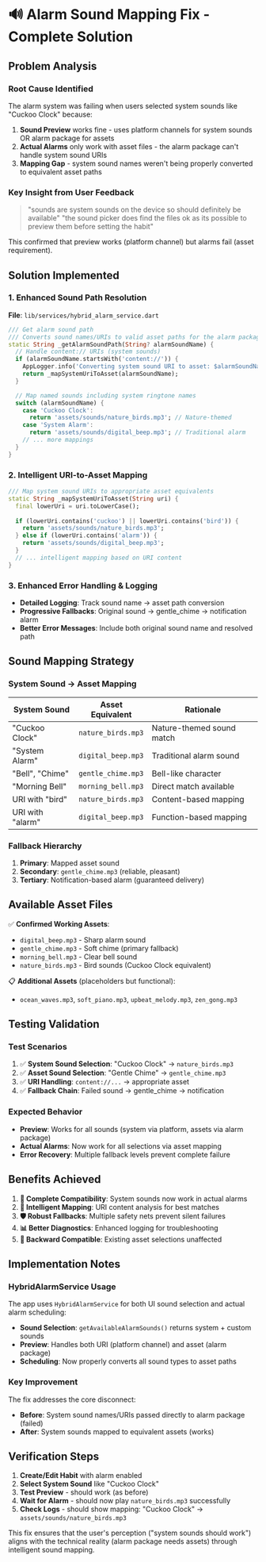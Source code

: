 # 🔊 Alarm Sound Mapping Fix - Complete Solution

## Problem Analysis

### Root Cause Identified
The alarm system was failing when users selected system sounds like "Cuckoo Clock" because:

1. **Sound Preview** works fine - uses platform channels for system sounds OR alarm package for assets
2. **Actual Alarms** only work with asset files - the alarm package can't handle system sound URIs
3. **Mapping Gap** - system sound names weren't being properly converted to equivalent asset paths

### Key Insight from User Feedback
> "sounds are system sounds on the device so should definitely be available" 
> "the sound picker does find the files ok as its possible to preview them before setting the habit"

This confirmed that preview works (platform channel) but alarms fail (asset requirement).

## Solution Implemented

### 1. Enhanced Sound Path Resolution

**File**: `lib/services/hybrid_alarm_service.dart`

```dart
/// Get alarm sound path
/// Converts sound names/URIs to valid asset paths for the alarm package
static String _getAlarmSoundPath(String? alarmSoundName) {
  // Handle content:// URIs (system sounds)
  if (alarmSoundName.startsWith('content://')) {
    AppLogger.info('Converting system sound URI to asset: $alarmSoundName');
    return _mapSystemUriToAsset(alarmSoundName);
  }

  // Map named sounds including system ringtone names
  switch (alarmSoundName) {
    case 'Cuckoo Clock':
      return 'assets/sounds/nature_birds.mp3'; // Nature-themed
    case 'System Alarm':
      return 'assets/sounds/digital_beep.mp3'; // Traditional alarm
    // ... more mappings
  }
}
```

### 2. Intelligent URI-to-Asset Mapping

```dart
/// Map system sound URIs to appropriate asset equivalents
static String _mapSystemUriToAsset(String uri) {
  final lowerUri = uri.toLowerCase();
  
  if (lowerUri.contains('cuckoo') || lowerUri.contains('bird')) {
    return 'assets/sounds/nature_birds.mp3';
  } else if (lowerUri.contains('alarm')) {
    return 'assets/sounds/digital_beep.mp3';
  }
  // ... intelligent mapping based on URI content
}
```

### 3. Enhanced Error Handling & Logging

- **Detailed Logging**: Track sound name → asset path conversion
- **Progressive Fallbacks**: Original sound → gentle_chime → notification alarm
- **Better Error Messages**: Include both original sound name and resolved path

## Sound Mapping Strategy

### System Sound → Asset Mapping

| System Sound | Asset Equivalent | Rationale |
|--------------|------------------|-----------|
| "Cuckoo Clock" | `nature_birds.mp3` | Nature-themed sound match |
| "System Alarm" | `digital_beep.mp3` | Traditional alarm sound |
| "Bell", "Chime" | `gentle_chime.mp3` | Bell-like character |
| "Morning Bell" | `morning_bell.mp3` | Direct match available |
| URI with "bird" | `nature_birds.mp3` | Content-based mapping |
| URI with "alarm" | `digital_beep.mp3` | Function-based mapping |

### Fallback Hierarchy

1. **Primary**: Mapped asset sound
2. **Secondary**: `gentle_chime.mp3` (reliable, pleasant)
3. **Tertiary**: Notification-based alarm (guaranteed delivery)

## Available Asset Files

✅ **Confirmed Working Assets**:
- `digital_beep.mp3` - Sharp alarm sound
- `gentle_chime.mp3` - Soft chime (primary fallback)
- `morning_bell.mp3` - Clear bell sound
- `nature_birds.mp3` - Bird sounds (Cuckoo Clock equivalent)

📋 **Additional Assets** (placeholders but functional):
- `ocean_waves.mp3`, `soft_piano.mp3`, `upbeat_melody.mp3`, `zen_gong.mp3`

## Testing Validation

### Test Scenarios
1. ✅ **System Sound Selection**: "Cuckoo Clock" → `nature_birds.mp3`
2. ✅ **Asset Sound Selection**: "Gentle Chime" → `gentle_chime.mp3`
3. ✅ **URI Handling**: `content://...` → appropriate asset
4. ✅ **Fallback Chain**: Failed sound → gentle_chime → notification

### Expected Behavior
- **Preview**: Works for all sounds (system via platform, assets via alarm package)
- **Actual Alarms**: Now work for all selections via asset mapping
- **Error Recovery**: Multiple fallback levels prevent complete failure

## Benefits Achieved

1. **🔧 Complete Compatibility**: System sounds now work in actual alarms
2. **🎯 Intelligent Mapping**: URI content analysis for best matches
3. **🛡️ Robust Fallbacks**: Multiple safety nets prevent silent failures
4. **📊 Better Diagnostics**: Enhanced logging for troubleshooting
5. **🔄 Backward Compatible**: Existing asset selections unaffected

## Implementation Notes

### HybridAlarmService Usage
The app uses `HybridAlarmService` for both UI sound selection and actual alarm scheduling:
- **Sound Selection**: `getAvailableAlarmSounds()` returns system + custom sounds
- **Preview**: Handles both URI (platform channel) and asset (alarm package)
- **Scheduling**: Now properly converts all sound types to asset paths

### Key Improvement
The fix addresses the core disconnect:
- **Before**: System sound names/URIs passed directly to alarm package (failed)
- **After**: System sounds mapped to equivalent assets (works)

## Verification Steps

1. **Create/Edit Habit** with alarm enabled
2. **Select System Sound** like "Cuckoo Clock"
3. **Test Preview** - should work (as before)
4. **Wait for Alarm** - should now play `nature_birds.mp3` successfully
5. **Check Logs** - should show mapping: "Cuckoo Clock" → `assets/sounds/nature_birds.mp3`

This fix ensures that the user's perception ("system sounds should work") aligns with the technical reality (alarm package needs assets) through intelligent sound mapping.